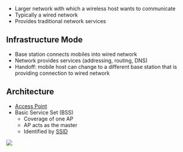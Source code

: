- Larger network with which a wireless host wants to communicate
- Typically a wired network
- Provides traditional network services

## Infrastructure Mode

- Base station connects mobiles into wired network
- Network provides services (addressing, routing, DNS)
- Handoff: mobile host can change to a different base station that is providing connection to wired network

## Architecture

- [Access Point](Wireless/Wi-Fi/802.11%20LAN%20Architecture/Access%20Point.md)
- Basic Service Set (BSS)
	- Coverage of one AP
	- AP acts as the master
	- Identified by [SSID](Wireless/Wi-Fi/SSID.md)

![](Wireless/Wi-Fi/802.11%20LAN%20Architecture/infrastructure-wireless-lan.png)

